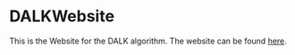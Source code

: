 # DALKWebsite
This is the Website for the DALK algorithm. The website can be found [here](https://www.google.com).
